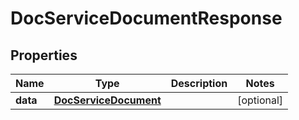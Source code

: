 

# DocServiceDocumentResponse


## Properties

Name | Type | Description | Notes
------------ | ------------- | ------------- | -------------
**data** | [**DocServiceDocument**](DocServiceDocument.md) |  |  [optional]



